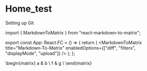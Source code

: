 # Home_test
Setting up Git

import { MarkdownToMatrix } from "react-markdown-to-matrix";

export const App: React.FC = () => {
  return (
    <MarkdownToMatrix
      title="Markdown-To-Matrix"
      enabledOptions={["diff", "filters", "displayMode", "upload"]}
    />
  );
};

\begin{matrix}
  a & b \\
  f & g \\
 \end{matrix}
